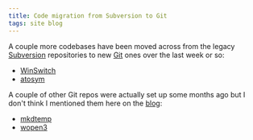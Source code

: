 ```yaml
---
title: Code migration from Subversion to Git
tags: site blog
---
```


A couple more codebases have been moved across from the legacy [Subversion](/wiki/Subversion) repositories to new [Git](/wiki/Git) ones over the last week or so:

-   [WinSwitch](/wiki/WinSwitch)
-   [atosym](/wiki/atosym)

A couple of other Git repos were actually set up some months ago but I don't think I mentioned them here on the [blog](/blog):

-   [mkdtemp](http://mkdtemp.rubyforge.org/)
-   [wopen3](/wiki/wopen3)
